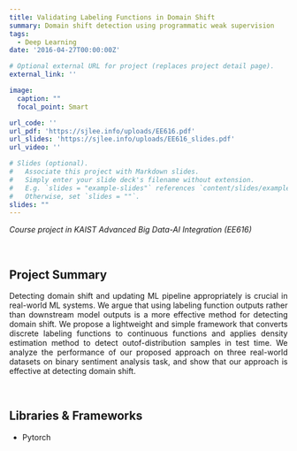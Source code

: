```yaml
---
title: Validating Labeling Functions in Domain Shift
summary: Domain shift detection using programmatic weak supervision
tags:
  - Deep Learning
date: '2016-04-27T00:00:00Z'

# Optional external URL for project (replaces project detail page).
external_link: ''

image:
  caption: ""
  focal_point: Smart

url_code: ''
url_pdf: 'https://sjlee.info/uploads/EE616.pdf'
url_slides: 'https://sjlee.info/uploads/EE616_slides.pdf'
url_video: ''

# Slides (optional).
#   Associate this project with Markdown slides.
#   Simply enter your slide deck's filename without extension.
#   E.g. `slides = "example-slides"` references `content/slides/example-slides.md`.
#   Otherwise, set `slides = ""`.
slides: ""
---
```

<i>Course project in KAIST Advanced Big Data-AI Integration (EE616)</i>

<br>

## Project Summary

<p style="text-align:justify">
Detecting domain shift and updating ML pipeline appropriately is crucial in real-world ML systems. We argue that using labeling function outputs rather than downstream model outputs is a more effective method for detecting domain shift. We propose a lightweight and simple framework that converts discrete labeling functions to continuous functions and applies density estimation method to detect outof-distribution samples in test time. We analyze the performance of our proposed approach on three real-world datasets on binary sentiment analysis task, and show that our approach is effective at detecting domain shift.
</p>

<br>

## Libraries & Frameworks

- Pytorch